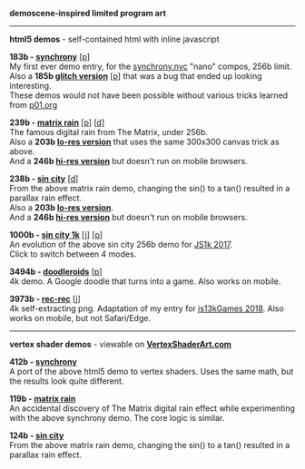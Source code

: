 **demoscene-inspired limited program art**

---
**html5 demos** - self-contained html with inline javascript

**183b - [synchrony](https://shu1.github.io/demo/synchrony.html)** [[p](http://www.pouet.net/prod.php?which=68917 "pouet.net")]  
My first ever demo entry, for the [synchrony.nyc](http://synchrony.nyc) "nano" compos, 256b limit.  
Also a **185b [glitch version](https://shu1.github.io/demo/synchrony-glitch.html)** [[p](http://www.pouet.net/prod.php?which=68921 "pouet.net")] that was a bug that ended up looking interesting.  
These demos would not have been possible without various tricks learned from [p01.org](http://www.p01.org/minicraft/)

**239b - [matrix rain](https://shu1.github.io/demo/matrix-rain.html)** [[p](http://www.pouet.net/prod.php?which=74311 "pouet.net")] [[d](https://www.dwitter.net/d/1199 "dwitter.net")]  
The famous digital rain from The Matrix, under 256b.  
Also a **203b [lo-res version](https://shu1.github.io/demo/matrix-rain-lores.html)** that uses the same 300x300 canvas trick as above.  
And a **246b [hi-res version](https://shu1.github.io/demo/matrix-rain-hires.html)** but doesn't run on mobile browsers.

**238b - [sin city](https://shu1.github.io/demo/sin-city.html)** [[d](https://www.dwitter.net/d/1200 "dwitter.net")]  
From the above matrix rain demo, changing the sin() to a tan() resulted in a parallax rain effect.  
Also a **203b [lo-res version](https://shu1.github.io/demo/sin-city-lores.html)**.  
And a **246b [hi-res version](https://shu1.github.io/demo/sin-city-hires.html)** but doesn't run on mobile browsers.

**1000b - [sin city 1k](https://shu1.github.io/demo/sin-city-1k.html)** [[j](http://js1k.com/2017-magic/demo/2900 "js1k.com")] [[p](http://www.pouet.net/prod.php?which=74312 "pouet.net")]  
An evolution of the above sin city 256b demo for [JS1k 2017](http://js1k.com/2017-magic/).  
Click to switch between 4 modes.

**3494b - [doodleroids](https://shu1.github.io/demo/doodleroids.html)** [[p](http://www.pouet.net/prod.php?which=69044 "pouet.net")]  
4k demo. A Google doodle that turns into a game. Also works on mobile.

**3973b - [rec-rec](https://shu1.github.io/demo/rec-rec.html)** [[j](https://js13kgames.com/entries/rec-rec "js13kgames.com")]  
4k self-extracting png. Adaptation of my entry for [js13kGames 2018](https://js13kgames.com/entries/rec-rec). Also works on mobile, but not Safari/Edge.

---
**vertex shader demos** - viewable on **[VertexShaderArt.com](https://www.vertexshaderart.com)**

**412b - [synchrony](https://www.vertexshaderart.com/art/SJYTAAwib5eJy8voP)**  
A port of the above html5 demo to vertex shaders. Uses the same math, but the results look quite different.

**119b - [matrix rain](https://www.vertexshaderart.com/art/4MXkkkQvDcbZT2bmy)**  
An accidental discovery of The Matrix digital rain effect while experimenting with the above synchrony demo. The core logic is similar.

**124b - [sin city](https://www.vertexshaderart.com/art/Ffs2irmibSP7oFuTu)**  
From the above matrix rain demo, changing the sin() to a tan() resulted in a parallax rain effect.  
